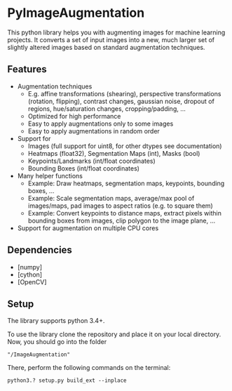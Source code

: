 


# PyImageAugmentation 

This python library helps you with augmenting images for machine learning projects. 
It converts a set of input images into a new, much larger set of slightly altered images based on standard augmentation techniques.


## Features

  - Augmentation techniques
    - E.g. affine transformations (shearing), perspective transformations (rotation, flipping), contrast changes, gaussian noise, dropout of regions, hue/saturation changes, cropping/padding, ...
    - Optimized for high performance
    - Easy to apply augmentations only to some images
    - Easy to apply augmentations in random order
  - Support for
    - Images (full support for uint8, for other dtypes see documentation)
    - Heatmaps (float32), Segmentation Maps (int), Masks (bool)
    - Keypoints/Landmarks (int/float coordinates)
    - Bounding Boxes (int/float coordinates)
  - Many helper functions
     - Example: Draw heatmaps, segmentation maps, keypoints, bounding boxes, ...
     - Example: Scale segmentation maps, average/max pool of images/maps, pad images to aspect ratios (e.g. to square them)
     - Example: Convert keypoints to distance maps, extract pixels within bounding boxes from images, clip polygon to the image plane, ...
  - Support for augmentation on multiple CPU cores


## Dependencies

 * [numpy]
 * [cython]
 * [OpenCV]

## Setup

The library supports python 3.4+.

To use the library clone the repository and place it on your local directory.
Now, you should go into the folder

    "/ImageAugmentation"

There, perform the following commands on the terminal:

    python3.? setup.py build_ext --inplace



